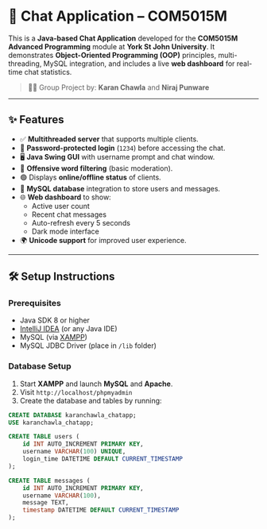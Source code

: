 # 💬 Chat Application – COM5015M

This is a **Java-based Chat Application** developed for the **COM5015M Advanced Programming** module at **York St John University**. It demonstrates **Object-Oriented Programming (OOP)** principles, multi-threading, MySQL integration, and includes a live **web dashboard** for real-time chat statistics.

> 👨‍💻 Group Project by: **Karan Chawla** and **Niraj Punware**

---

## ✨ Features

- ✅ **Multithreaded server** that supports multiple clients.
- 🔐 **Password-protected login** (`1234`) before accessing the chat.
- 🖥️ **Java Swing GUI** with username prompt and chat window.
- 🚫 **Offensive word filtering** (basic moderation).
- 🟢 Displays **online/offline status** of clients.
- 💾 **MySQL database** integration to store users and messages.
- 🌐 **Web dashboard** to show:
  - Active user count  
  - Recent chat messages  
  - Auto-refresh every 5 seconds  
  - Dark mode interface
- 🌍 **Unicode support** for improved user experience.

---

## 🛠️ Setup Instructions

### Prerequisites
- Java SDK 8 or higher  
- [IntelliJ IDEA](https://www.jetbrains.com/idea/) (or any Java IDE)  
- MySQL (via [XAMPP](https://www.apachefriends.org/))  
- MySQL JDBC Driver (place in `/lib` folder)

### Database Setup

1. Start **XAMPP** and launch **MySQL** and **Apache**.
2. Visit `http://localhost/phpmyadmin`  
3. Create the database and tables by running:

```sql
CREATE DATABASE karanchawla_chatapp;
USE karanchawla_chatapp;

CREATE TABLE users (
    id INT AUTO_INCREMENT PRIMARY KEY,
    username VARCHAR(100) UNIQUE,
    login_time DATETIME DEFAULT CURRENT_TIMESTAMP
);

CREATE TABLE messages (
    id INT AUTO_INCREMENT PRIMARY KEY,
    username VARCHAR(100),
    message TEXT,
    timestamp DATETIME DEFAULT CURRENT_TIMESTAMP
);
